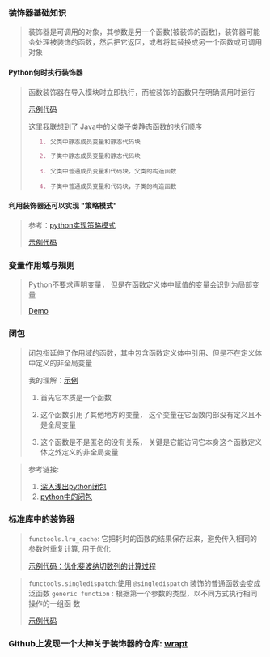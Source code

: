 ### 装饰器基础知识
>装饰器是可调用的对象，其参数是另一个函数(被装饰的函数)，装饰器可能会处理被装饰的函数，然后把它返回，或者将其替换成另一个函数或可调用对象<p>
#### Python何时执行装饰器
>函数装饰器在导入模块时立即执行，而被装饰的函数只在明确调用时运行<p>
[示例代码](decorator_execute_order.py)<p>
>这里我联想到了 Java中的父类子类静态函数的执行顺序<p>
>```markdown
>    1. 父类中静态成员变量和静态代码块
>
>    2. 子类中静态成员变量和静态代码块
>    
>    3. 父类中普通成员变量和代码块，父类的构造函数
>    
>    4. 子类中普通成员变量和代码块，子类的构造函数
>```  

#### 利用装饰器还可以实现 "策略模式"
> 参考：[python实现策略模式](https://www.jianshu.com/p/e535d23dab0e) <p>
> [示例代码](strategy_mode_with_decorator.py)  
   
### 变量作用域与规则
>Python不要求声明变量， 但是在函数定义体中赋值的变量会识别为局部变量<p>
>[Demo](variable_scope_demo.py)

### 闭包
>闭包指延伸了作用域的函数，其中包含函数定义体中引用、但是不在定义体中定义的非全局变量<p>
我的理解：[示例](closure_learning.ipynb)
>1. 首先它本质是一个函数<p>
>2. 这个函数引用了其他地方的变量， 这个变量在它函数内部没有定义且不是全局变量<p>
>3. 这个函数是不是匿名的没有关系， 关键是它能访问它本身这个函数定义体之外定义的非全局变量

>参考链接: <p>
>1. [深入浅出python闭包](https://zhuanlan.zhihu.com/p/22229197)
>2. [python中的闭包](https://www.the5fire.com/closure-in-python.html)

### 标准库中的装饰器
>`functools.lru_cache`: 它把耗时的函数的结果保存起来，避免传入相同的参数时重复计算, 用于优化<p>
>[示例代码：优化斐波纳切数列的计算过程](lru_cache_example.py)

>`functools.singledispatch`:使用 `@singledispatch` 装饰的普通函数会变成泛函数 `generic function` : 根据第一个参数的类型，以不同方式执行相同操作的一组函
数<p>
>[示例代码](singledispatch_example.py)


### Github上发现一个大神关于装饰器的仓库: [wrapt](https://github.com/GrahamDumpleton/wrapt)



